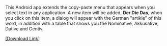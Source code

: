 This Android app extends the copy-paste menu that appears when you select text in any application.
A new item will be added, **Der Die Das**, when you click on this item, a dialog will appear with the German "artikle" of this word, in addition with a table that shows you the Nominative, Akkusative, Dative and Gentiv.

[[Download Link]](https://play.google.com/store/apps/details?id=de.itshasan.derdiedas)